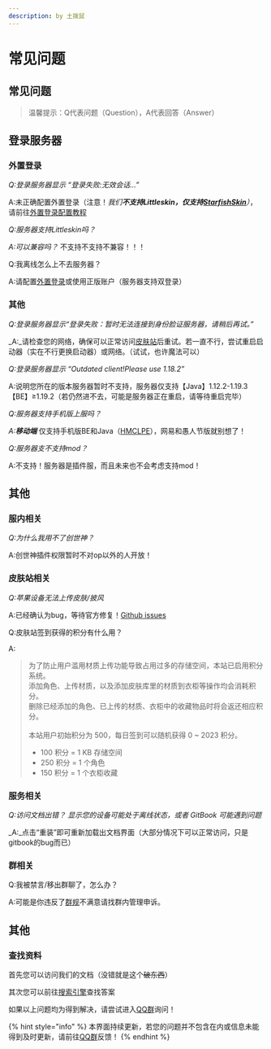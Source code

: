```yaml
---
description: by 土拨鼠
---
```


# 常见问题

## 常见问题

> 温馨提示：Q代表问题（Question），A代表回答（Answer）

## 登录服务器

### 外置登录

_Q:登录服务器显示 “登录失败:无效会话…”_ &#x20;

A:未正确配置外置登录（注意！_我们**不支持Littleskin，仅支持**_[_**StarfishSkin**_](https://skin.tbstmc.xyz)_）_，请前往[外置登录配置教程](../wai-zhi-deng-lu.md)

_Q:服务器支持Littleskin吗？_

_A:可以兼容吗？_ 不支持不支持不兼容！！！

Q:我离线怎么上不去服务器？&#x20;

A:请配置[外置登录](../wai-zhi-deng-lu.md)或使用正版账户（服务器支持双登录）

### 其他

_Q:登录服务器显示“登录失败：暂时无法连接到身份脸证服务器，请稍后再试。”_ &#x20;

_A:_请检查您的网络，确保可以正常访问[皮肤站](https://skin.tbstmc.xyz)后重试。若一直不行，尝试重启启动器（实在不行更换启动器）或网络。（试试，也许魔法可以）

_Q:登录服务器显示 “Outdated client!Please use 1.18.2”_&#x20;

A:说明您所在的版本服务器暂时不支持，服务器仅支持【Java】1.12.2-1.19.3 【BE】≥1.19.2（若仍然进不去，可能是服务器正在重启，请等待重启完毕）

_Q:服务器支持手机版上服吗？_&#x20;

_A:**移动端**_ 仅支持手机版BE和Java（[HMCLPE](https://github.com/huanghongxun/HMCL-PE)），网易和愚人节版就别想了！

_Q:服务器支不支持mod？_&#x20;

A:不支持！服务器是插件服，而且未来也不会考虑支持mod！

## 其他

### 服内相关

_Q:为什么我用不了创世神？_&#x20;

A:创世神插件权限暂时不对op以外的人开放！

### 皮肤站相关

_Q:苹果设备无法上传皮肤/披风_  &#x20;

A:已经确认为bug，等待官方修复！[Github issues](https://github.com/bs-community/blessing-skin-server/issues/509)

Q:皮肤站签到获得的积分有什么用？

A:

> 为了防止用户滥用材质上传功能导致占用过多的存储空间，本站已启用积分系统。\
> 添加角色、上传材质，以及添加皮肤库里的材质到衣柜等操作均会消耗积分。\
> 删除已经添加的角色、已上传的材质、衣柜中的收藏物品时将会返还相应积分。\
> \
> 本站用户初始积分为 500，每日签到可以随机获得 0 \~ 2023 积分。
>
> * 100 积分 = 1 KB 存储空间
> * 250 积分 = 1 个角色
> * 150 积分 = 1 个衣柜收藏

### 服务相关

_Q:访问文档出错？ 显示您的设备可能处于离线状态，或者 GitBook 可能遇到问题_ &#x20;

_A:_点击“重装”即可重新加载出文档界面（大部分情况下可以正常访问，只是gitbook的bug而已）

### 群相关

Q:我被禁言/移出群聊了，怎么办？ &#x20;

A:可能是你违反了[群规](../rules.md)不满意请找群内管理申诉。



## 其他

### 查找资料

首先您可以访问我们的文档（没错就是这个~~破东西~~）

其次您可以前往[搜索引擎](https://baidu.com)查找答案

如果以上问题均为得到解决，请尝试进入[QQ群](https://jq.qq.com/?\_wv=1027\&k=ToOzeOPU)询问！



{% hint style="info" %}
本界面持续更新，若您的问题并不包含在内或信息未能得到及时更新，请前往[QQ群](https://jq.qq.com/?\_wv=1027\&k=ToOzeOPU)反馈！
{% endhint %}
